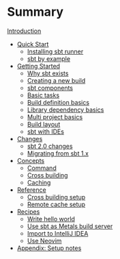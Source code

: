 # Summary

[Introduction](README.md)

- [Quick Start]()
  - [Installing sbt runner](Setup.md)
  - [sbt by example](sbt-by-example.md)
- [Getting Started](guide/index.md)
  - [Why sbt exists](guide/why-sbt-exists.md)
  - [Creating a new build](guide/sbt-new.md)
  - [sbt components](guide/sbt-components.md)
  - [Basic tasks](guide/basic-tasks.md)
  - [Build definition basics](guide/build-definition-basics.md)
  - [Library dependency basics](guide/library-dependency-basics.md)
  - [Multi project basics](guide/multi-project-basics.md)
  - [Build layout](guide/build-layout.md)
  - [sbt with IDEs](guide/IDE.md)
- [Changes]()
  - [sbt 2.0 changes](changes/sbt-2.0-change-summary.md)
  - [Migrating from sbt 1.x](changes/migrating-from-sbt-1.x.md)
- [Concepts]()
  - [Command](concepts/command.md)
  - [Cross building](concepts/cross-building.md)
  - [Caching](concepts/caching.md)
- [Reference]()
  - [Cross building setup](reference/cross-building-setup.md)
  - [Remote cache setup](reference/remote-cache-setup.md)
- [Recipes]()
  - [Write hello world](recipes/hello-world.md)
  - [Use sbt as Metals build server](recipes/use-sbt-as-metals-build-server.md)
  - [Import to IntelliJ IDEA](recipes/import-to-intellij.md)
  - [Use Neovim](recipes/use-neovim.md)
- [Appendix: Setup notes](appendix/setup-notes.md)

